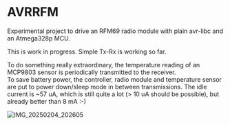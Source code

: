 # AVRRFM

Experimental project to drive an RFM69 radio module with plain avr-libc
and an Atmega328p MCU.  

This is work in progress. Simple Tx-Rx is working so far.  

To do something really extraordinary, the temperature reading of an MCP9803
sensor is periodically transmitted to the receiver.  
To save battery power, the controller, radio module and temperature sensor 
are put to power down/sleep mode in between transmissions. The idle current 
is ~57 uA, which is still quite a lot (> 10 uA should be possible), but already 
better than 8 mA :-)

![IMG_20250204_202605](https://github.com/user-attachments/assets/9ab786fc-655d-48e0-afa9-cc52b606b4b8)
